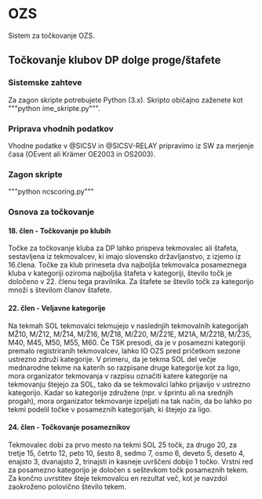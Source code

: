 # OZS
Sistem za točkovanje OZS.

## Točkovanje klubov DP dolge proge/štafete

### Sistemske zahteve
Za zagon skripte potrebujete Python (3.x). Skripto običajno zaženete kot """python ime_skripte.py""".

### Priprava vhodnih podatkov
Vhodne podatke v @SICSV in @SICSV-RELAY pripravimo iz SW za merjenje časa (OEvent ali Krämer OE2003 in OS2003).

### Zagon skripte
"""python ncscoring.py"""

### Osnova za točkovanje

#### 18. člen - Točkovanje po klubih
Točke za točkovanje kluba za DP lahko prispeva tekmovalec ali štafeta, sestavljena iz tekmovalcev, ki imajo slovensko državljanstvo, z izjemo iz 16.člena. Točke za klub prineseta dva najboljša tekmovalca posameznega kluba v kategoriji oziroma najboljša štafeta v kategoriji, število točk je določeno v 22. členu tega pravilnika. Za štafete se število točk za kategorijo množi s številom članov štafete.

#### 22. člen - Veljavne kategorije
Na tekmah SOL tekmovalci tekmujejo v naslednjih tekmovalnih kategorijah MŽ10, M/Ž12, M/Ž14, M/Ž16, M/Ž18, M/Ž20, M/Ž21E, M21A, M/Ž21B, M/Ž35, M40, M45, M50, M55, M60. Če TSK presodi, da je v posamezni kategoriji premalo registriranih tekmovalcev, lahko IO OZS pred pričetkom sezone ustrezno združi kategorije. V primeru, da je tekma SOL del večje mednarodne tekme na katerih so razpisane druge kategorije kot za ligo, mora organizator tekmovanja v razpisu označiti katere kategorije na tekmovanju štejejo za SOL, tako da se tekmovalci lahko prijavijo v ustrezno kategorijo.
Kadar so kategorije združene (npr. v šprintu ali na srednjih progah), mora organizator tekmovanje izpeljati na tak način, da bo lahko po tekmi podelil točke v posameznih kategorijah, ki štejejo za ligo.

#### 24. člen - Točkovanje posameznikov
Tekmovalec dobi za prvo mesto na tekmi SOL 25 točk, za drugo 20, za tretje 15, četrto 12, peto 10, šesto 8, sedmo 7, osmo 6, deveto 5, deseto 4, enajsto 3, dvanajsto 2, trinajsti in kasneje uvrščeni dobijo 1 točko. Vrstni red za posamezno kategorijo je določen s seštevkom točk posameznih tekem. 
Za končno uvrstitev šteje tekmovalcu en rezultat več, kot je navzdol zaokroženo polovično število tekem.

